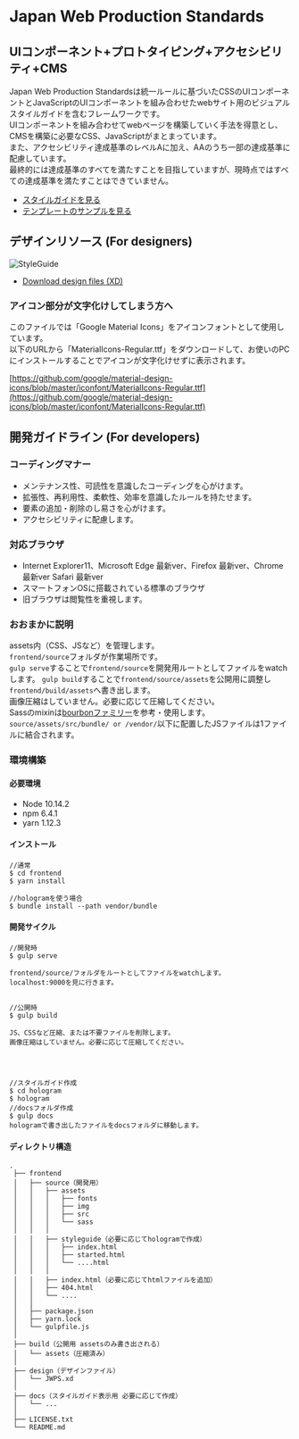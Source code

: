 # Japan Web Production Standards


## UIコンポーネント+プロトタイピング+アクセシビリティ+CMS

Japan Web Production Standardsは統一ルールに基づいたCSSのUIコンポーネントとJavaScriptのUIコンポーネントを組み合わせたwebサイト用のビジュアルスタイルガイドを含むフレームワークです。   
UIコンポーネントを組み合わせてwebページを構築していく手法を得意とし、CMSを構築に必要なCSS、JavaScriptがまとまっています。   
また、アクセシビリティ達成基準のレベルAに加え、AAのうち一部の達成基準に配慮しています。   
最終的には達成基準のすべてを満たすことを目指していますが、現時点ではすべての達成基準を満たすことはできていません。

 - [スタイルガイドを見る](https://tamshow.github.io/jwps/)
 - [テンプレートのサンプルを見る](http://template.tamshow.com/filelist.html)




## デザインリソース (For designers)

![StyleGuide](https://tamshow.github.io/jwps/assets/img/common/JWPS.png)

 -  [Download design files (XD)](https://github.com/tamshow/jwps/blob/master/design/JWPS.xd)
  
### アイコン部分が文字化けしてしまう方へ
このファイルでは「Google Material Icons」をアイコンフォントとして使用しています。   
以下のURLから「MaterialIcons-Regular.ttf」をダウンロードして、お使いのPCにインストールすることでアイコンが文字化けせずに表示されます。
  
[https://github.com/google/material-design-icons/blob/master/iconfont/MaterialIcons-Regular.ttf](https://github.com/google/material-design-icons/blob/master/iconfont/MaterialIcons-Regular.ttf)
  
  
## 開発ガイドライン (For developers)


### コーディングマナー
 - メンテナンス性、可読性を意識したコーディングを心がけます。
 - 拡張性、再利用性、柔軟性、効率を意識したルールを持たせます。
 - 要素の追加・削除のし易さを心がけます。
 - アクセシビリティに配慮します。


### 対応ブラウザ

 - Internet Explorer11、Microsoft Edge 最新ver、Firefox 最新ver、Chrome 最新ver Safari 最新ver
 - スマートフォンOSに搭載されている標準のブラウザ
 - 旧ブラウザは閲覧性を重視します。


### おおまかに説明
assets内（CSS、JSなど）を管理します。   
`frontend/source`フォルダが作業場所です。   
`gulp serve`することで`frontend/source`を開発用ルートとしてファイルをwatchします。
`gulp build`することで`frontend/source/assets`を公開用に調整し`frontend/build/assets`へ書き出します。   
画像圧縮はしていません。必要に応じて圧縮してください。   
Sassのmixinは[bourbonファミリー](https://www.bourbon.io/)を参考・使用します。   
`source/assets/src/bundle/ or /vendor/`以下に配置したJSファイルは1ファイルに結合されます。    

### 環境構築

#### 必要環境
- Node 10.14.2
- npm 6.4.1
- yarn 1.12.3


#### インストール
```
//通常
$ cd frontend
$ yarn install

//hologramを使う場合
$ bundle install --path vendor/bundle
```

#### 開発サイクル

```
//開発時
$ gulp serve

frontend/source/フォルダをルートとしてファイルをwatchします。
localhost:9000を見に行きます。


//公開時
$ gulp build

JS、CSSなど圧縮、または不要ファイルを削除します。
画像圧縮はしていません。必要に応じて圧縮してください。




//スタイルガイド作成
$ cd hologram
$ hologram
//docsフォルダ作成
$ gulp docs
hologramで書き出したファイルをdocsフォルダに移動します。

```


#### ディレクトリ構造

```
.
 ├── frontend
 │   ├── source（開発用）
 │   │   ├── assets
 │   │   │   ├── fonts
 │   │   │   ├── img
 │   │   │   ├── src
 │   │   │   └── sass
 │   │   │
 │   │   ├── styleguide（必要に応じてhologramで作成）
 │   │   │   ├── index.html
 │   │   │   ├── started.html
 │   │   │   └── ....html
 │   │   │
 │   │   ├── index.html（必要に応じてhtmlファイルを追加）
 │   │   ├── 404.html
 │   │   └── ....
 │   │
 │   ├── package.json
 │   ├── yarn.lock
 │   └── gulpfile.js
 │
 ├── build（公開用 assetsのみ書き出される）
 │   └── assets（圧縮済み）
 │
 ├── design（デザインファイル）
 │   └── JWPS.xd
 │
 ├── docs（スタイルガイド表示用 必要に応じて作成）
 │   └── ...
 │
 ├── LICENSE.txt
 └── README.md
```
